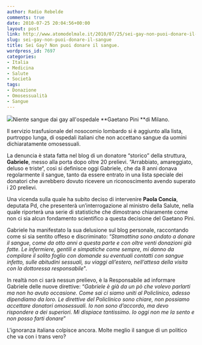 ```yaml
---
author: Radio Rebelde
comments: true
date: 2010-07-25 20:04:56+00:00
layout: post
link: http://www.atomodelmale.it/2010/07/25/sei-gay-non-puoi-donare-il-sangue/
slug: sei-gay-non-puoi-donare-il-sangue
title: Sei Gay? Non puoi donare il sangue.
wordpress_id: 7697
categories:
- Italia
- Medicina
- Salute
- Società
tags:
- Donazione
- Omosessualità
- Sangue
---
```


[![](http://www.atomodelmale.it/wp-content/uploads/2010/07/7061-300x225.jpg)](http://www.atomodelmale.it/wp-content/uploads/2010/07/7061.jpg)Niente sangue dai gay all'ospedale **Gaetano Pini **di Milano.

Il servizio trasfusionale del nosocomio lombardo si è aggiunto alla lista, purtroppo lunga, di ospedali italiani che non accettano sangue da uomini dichiaratamente omosessuali.

La denuncia è stata fatta nel blog di un donatore “storico” della struttura, **Gabriele**, messo alla porta dopo oltre 20 prelievi. “Arrabbiato, amareggiato, deluso e triste“, così si definisce oggi Gabriele, che da 8 anni donava regolarmente il sangue, tanto da essere entrato in una lista speciale dei donatori che avrebbero dovuto ricevere un riconoscimento avendo superato i 20 prelievi.

Una vicenda sulla quale ha subito deciso di intervenire **Paola Concia**, deputata Pd, che presenterà un’interrogazione al ministro della Salute, nella quale riporterà una serie di statistiche che dimostrano chiaramente come non ci sia alcun fondamento scientifico a questa decisione del Gaetano Pini.<!-- more -->



Gabriele ha manifestato la sua delusione sul blog personale, raccontando come si sia sentito offeso e discriminato: “_Stamattina sono andato a donare il sangue, come da otto anni a questa parte e con oltre venti donazioni già fatte. Le infermiere, gentili e simpatiche come sempre, mi danno da compilare il solito foglio con domande su eventuali contatti con sangue infetto, sulle abitudini sessuali, su viaggi all’estero, nell’attesa della visita con la dottoressa responsabile_".

In realtà non ci sarà nessun prelievo, è la Responsabile ad informare Gabriele delle nuove direttive: “_Gabriele è già da un pò che volevo parlarti ma non ho avuto occasione. Come sai ci siamo uniti al Policlinico, adesso dipendiamo da loro. Le direttive del Policlinico sono chiare, non possiamo accettare donatori omosessuali. Io non sono d’accordo, ma devo rispondere a dei superiori. Mi dispiace tantissimo. Io oggi non me la sento e non posso farti donare_”

L'ignoranza italiana colpisce ancora. Molte meglio il sangue di un politico che va con i trans vero?
